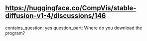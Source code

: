 ## https://huggingface.co/CompVis/stable-diffusion-v1-4/discussions/146

contains_question: yes
question_part: Where do you download the program?